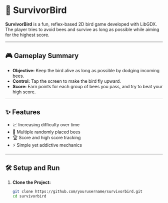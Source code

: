# 🐤 SurvivorBird

**SurvivorBird** is a fun, reflex-based 2D bird game developed with LibGDX. The player tries to avoid bees and survive as long as possible while aiming for the highest score.

---

## 🎮 Gameplay Summary

- **Objective:** Keep the bird alive as long as possible by dodging incoming bees.
- **Control:** Tap the screen to make the bird fly upward.
- **Score:** Earn points for each group of bees you pass, and try to beat your high score.

---

## ✨ Features

- 📈 Increasing difficulty over time
- 🐝 Multiple randomly placed bees
- 🏆 Score and high score tracking
- ⚡ Simple yet addictive mechanics

---

## 🛠️ Setup and Run

1. **Clone the Project:**
   ```bash
   git clone https://github.com/yourusername/survivorbird.git
   cd survivorbird
